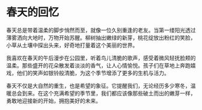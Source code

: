 # 春天的回忆

春天总是带着温柔的脚步悄然而至，就像一位久别重逢的老友。当第一缕阳光透过薄雾洒向大地时，万物开始苏醒。柳树抽出嫩绿的新芽，桃花绽放出粉红的笑脸，小草从土壤中探出头来，好奇地打量着这个美丽的世界。

我喜欢在春天的午后漫步在公园里，听着鸟儿清脆的歌声，感受着微风轻抚脸颊的温柔。那些盛开的花朵散发着淡淡的香气，让人心情愉悦。孩子们在草地上奔跑嬉戏，他们的笑声如银铃般清脆，为这个季节增添了更多的生机与活力。

春天不仅是大自然的重生，也是希望的象征。它提醒我们，无论经历多少寒冬，温暖总会到来。在这个充满希望的季节里，我们都应该像那些破土而出的嫩芽一样，勇敢地迎接新的开始，拥抱美好的未来。
